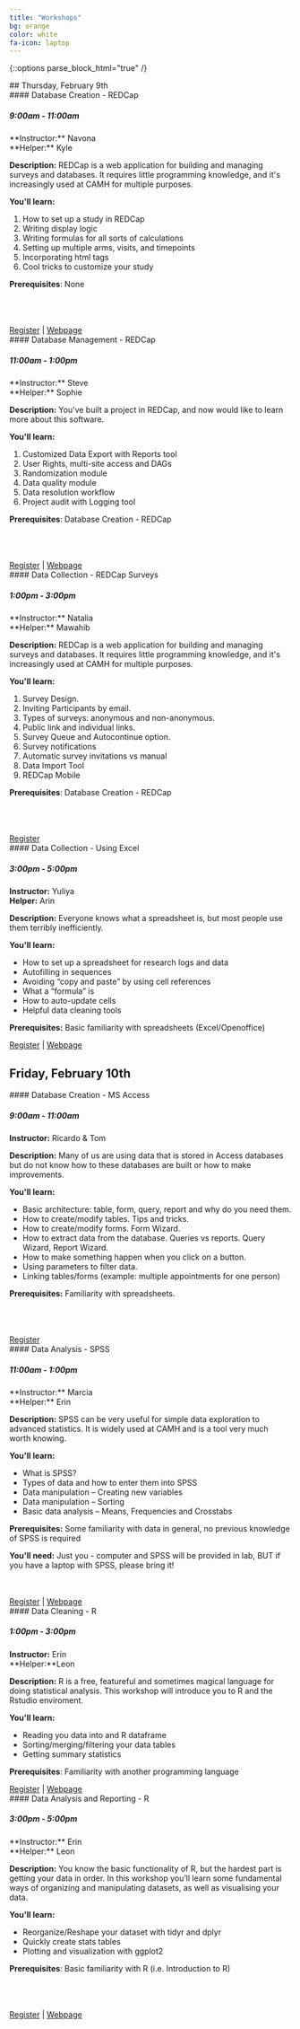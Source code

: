 ```yaml
---
title: "Workshops"
bg: orange
color: white
fa-icon: laptop
---
```

{::options parse_block_html="true" /}
<div class="day">
## Thursday, February 9th

<div class="card">
<div class="card-title" markdown="1">
#### Database Creation - REDCap

##### 9:00am - 11:00am
</div>

<div class="card-body" markdown="1">
**Instructor:** Navona <br>
**Helper:** Kyle

**Description:** REDCap is a web application for building and managing surveys and databases. It requires little programming knowledge, and it's increasingly used at CAMH for multiple purposes.

**You'll learn:**

1. How to set up a study in REDCap
2.	Writing display logic
3. Writing formulas for all sorts of calculations
4. Setting up multiple arms, visits, and timepoints
4. Incorporating html tags
5. Cool tricks to customize your study

**Prerequisites**: None

<br/>
<br/>
<br/>

</div>
<div class="card-footer">
<a href="#workshop-schedule-and-registration">Register</a> | <a href="{{site.root}}/workshops/redcap_programming">Webpage</a>
</div>
</div>

<div class="card">
<div class="card-title" markdown="1">
#### Database Management - REDCap

##### 11:00am - 1:00pm
</div>
<div class="card-body" markdown="1">
**Instructor:** Steve <br>
**Helper:** Sophie

**Description:** You’ve built a project in REDCap, and now would like to learn more about this software.

**You'll learn:**

1.	  Customized Data Export with Reports tool
2.    User Rights, multi-site access and DAGs
3.    Randomization module
4.    Data quality module
5.    Data resolution workflow
6.    Project audit with Logging tool

**Prerequisites**: Database Creation - REDCap

<br/>
<br/>
<br/>

</div>
<div class="card-footer">
<a href="#workshop-schedule-and-registration">Register</a> | <a href="{{site.root}}/workshops/redcap_management">Webpage</a>
</div>
</div>

<div class="card">
<div class="card-title" markdown="1">
#### Data Collection - REDCap Surveys

##### 1:00pm - 3:00pm
</div>
<div class="card-body" markdown="1">
**Instructor:** Natalia <br>
**Helper:** Mawahib

**Description:** REDCap is a web application for building and managing surveys and databases. It requires little programming knowledge, and it's increasingly used at CAMH for multiple purposes.

**You'll learn:**

1.    Survey Design.
2.    Inviting Participants by email.
3.    Types of surveys: anonymous and non-anonymous.
4.    Public link and individual links.
5.    Survey Queue and Autocontinue option.
6.    Survey notifications
7.    Automatic survey invitations vs manual
8.    Data Import Tool
9.    REDCap Mobile

**Prerequisites**: Database Creation - REDCap

<br/>
<br/>
<br/>

</div>
<div class="card-footer">
<a href="#workshop-schedule-and-registration">Register</a>
</div>
</div>

<div class="card">
<div class="card-title" markdown="1">
#### Data Collection - Using Excel

##### 3:00pm - 5:00pm
</div>
<div class="card-body" markdown="1">

**Instructor:** Yuliya<br>
**Helper:** Arin

**Description:** Everyone knows what a spreadsheet is, but most people use them terribly inefficiently.

**You'll learn:**

 - How to set up a spreadsheet for research logs and data
 - Autofilling in sequences
 - Avoiding “copy and paste” by using cell references
 - What a “formula” is
 - How to auto-update cells
 - Helpful data cleaning tools

**Prerequisites:** Basic familiarity with spreadsheets (Excel/Openoffice)

</div>
<div class="card-footer">
<a href="#workshop-schedule-and-registration">Register</a> | <a href="{{site.root}}/workshops/spreadsheets">Webpage</a>
</div>
</div>

</div><div class="day">

## Friday, February 10th 

<div class="card">
<div class="card-title" markdown="1">
#### Database Creation - MS Access

##### 9:00am - 11:00am
</div>
<div class="card-body" markdown="1">

**Instructor:** Ricardo & Tom <br>

**Description:** Many of us are using data that is stored in Access databases but do not know how to these databases are built or how to make improvements.

**You'll learn:**

- Basic architecture: table, form, query, report and why do you need them.
- How to create/modify tables. Tips and tricks.
- How to create/modify forms. Form Wizard.
- How to extract data from the database. Queries vs reports. Query Wizard, Report Wizard.
- How to make something happen when you click on a button.
- Using parameters to filter data.
- Linking tables/forms (example: multiple appointments for one person)

**Prerequisites:** Familiarity with spreadsheets.

<br/>
<br/>
<br/>

</div>
<div class="card-footer">
<a href="#workshop-schedule-and-registration">Register</a>
</div>
</div>

<div class="card">
<div class="card-title" markdown="1">
#### Data Analysis - SPSS

##### 11:00am - 1:00pm
</div>
<div class="card-body" markdown="1">
**Instructor:** Marcia <br>
**Helper:** Erin

**Description:** SPSS can be very useful for simple data exploration to advanced statistics. It is widely used at CAMH and is a tool very much worth knowing.

**You'll learn:**

 - What is SPSS? 
 - Types of data and how to enter them into SPSS
 - Data manipulation – Creating new variables
 - Data manipulation – Sorting
 - Basic data analysis – Means, Frequencies and Crosstabs

**Prerequisites:** Some familiarity with data in general, no previous knowledge of SPSS is required

**You'll need:** Just you - computer and SPSS will be provided in lab, BUT if you have a laptop with SPSS, please bring it!

<br/>
<br/>

</div>
<div class="card-footer">
<a href="#workshop-schedule-and-registration">Register</a> | <a href="{{site.root}}/workshops/spss">Webpage</a>
</div>
</div>


<div class="card">
<div class="card-title" markdown="1">
#### Data Cleaning - R

##### 1:00pm - 3:00pm
</div>
<div class="card-body" markdown="1">

**Instructor:** Erin <br>
**Helper:**Leon

**Description:** R is a free, featureful and sometimes magical language for doing statistical analysis. This workshop will introduce you to R and the Rstudio enviroment.

**You'll learn:**

- Reading you data into and R dataframe
- Sorting/merging/filtering your data tables
- Getting summary statistics

**Prerequisites**: Familiarity with another programming language


</div>
<div class="card-footer">
<a href="#workshop-schedule-and-registration">Register</a> | <a href="{{site.root}}/workshops/intro-R">Webpage</a>
</div>
</div>


<div class="card">
<div class="card-title" markdown="1">
#### Data Analysis and Reporting - R

##### 3:00pm - 5:00pm
</div>
<div class="card-body" markdown="1">
**Instructor:** Erin <br>
**Helper:** Leon

**Description:** You know the basic functionality of R, but the hardest part is getting your data in order. In this workshop you’ll learn some fundamental ways of organizing and manipulating datasets, as well as visualising your data.

**You'll learn:**

- Reorganize/Reshape your dataset with tidyr and dplyr
-	Quickly create stats tables
-	Plotting and visualization with ggplot2

**Prerequisites**: Basic familiarity with R (i.e. Introduction to R)

<br/>
<br/>
<br/>

</div>
<div class="card-footer">
<a href="#workshop-schedule-and-registration">Register</a> | <a href="{{site.root}}/workshops/explore_with_R.html">Webpage</a>
</div>
</div>


</div>
